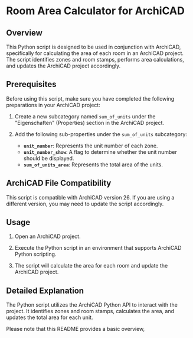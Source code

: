 # Room Area Calculator for ArchiCAD

## Overview

This Python script is designed to be used in conjunction with ArchiCAD, specifically for calculating the area of each room in an ArchiCAD project. The script identifies zones and room stamps, performs area calculations, and updates the ArchiCAD project accordingly.

## Prerequisites

Before using this script, make sure you have completed the following preparations in your ArchiCAD project:

1. Create a new subcategory named `sum_of_units` under the "Eigenschaften" (Properties) section in the ArchiCAD project.

2. Add the following sub-properties under the `sum_of_units` subcategory:
   - **`unit_number`**: Represents the unit number of each zone.
   - **`unit_number_show`**: A flag to determine whether the unit number should be displayed.
   - **`sum_of_units_area`**: Represents the total area of the units.

## ArchiCAD File Compatibility

This script is compatible with ArchiCAD version 26. If you are using a different version, you may need to update the script accordingly.

## Usage

1. Open an ArchiCAD project.

2. Execute the Python script in an environment that supports ArchiCAD Python scripting.

3. The script will calculate the area for each room and update the ArchiCAD project.

## Detailed Explanation

The Python script utilizes the ArchiCAD Python API to interact with the project. It identifies zones and room stamps, calculates the area, and updates the total area for each unit.

Please note that this README provides a basic overview,
